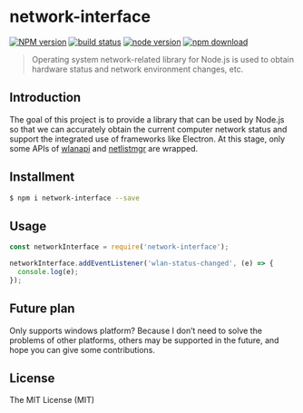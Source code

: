 # network-interface

[![NPM version][npm-image]][npm-url]
[![build status][build-image]][build-url]
[![node version][node-image]][node-url]
[![npm download][download-image]][download-url]

[npm-image]: https://img.shields.io/npm/v/network-interface.svg?style=flat-square
[npm-url]: https://npmjs.org/package/network-interface
[build-image]: https://img.shields.io/appveyor/build/xudafeng/network-interface.svg?style=flat-square&logo=appveyor
[build-url]: https://ci.appveyor.com/project/xudafeng/network-interface
[node-image]: https://img.shields.io/badge/node.js-%3E=_8-green.svg?style=flat-square
[node-url]: http://nodejs.org/download/
[download-image]: https://img.shields.io/npm/dm/network-interface.svg?style=flat-square
[download-url]: https://npmjs.org/package/network-interface

> Operating system network-related library for Node.js is used to obtain hardware status and network environment changes, etc.

## Introduction

The goal of this project is to provide a library that can be used by Node.js so that we can accurately obtain the current computer network status and support the integrated use of frameworks like Electron. At this stage, only some APIs of [wlanapi](https://docs.microsoft.com/en-us/windows/win32/api/netlistmgr/nf-netlistmgr-inetworklistmanager-get_isconnectedtointernet) and [netlistmgr](https://docs.microsoft.com/en-us/windows/win32/api/wlanapi/nf-wlanapi-wlanregisternotification) are wrapped.

## Installment

```bash
$ npm i network-interface --save
```

## Usage

```javascript
const networkInterface = require('network-interface');

networkInterface.addEventListener('wlan-status-changed', (e) => {
  console.log(e);
});
```

## Future plan

Only supports windows platform? Because I don’t need to solve the problems of other platforms, others may be supported in the future, and hope you can give some contributions.

## License

The MIT License (MIT)
